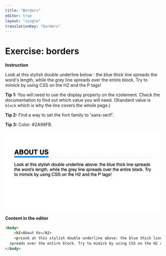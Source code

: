 ```yaml
---
title: "Borders"
editor: true
layout: "single"
translationKey: "borders"
---
```


# Exercise: borders

**Instruction**

Look at this stylish double underline below : the blue thick line spreads the word's length, while the grey line spreads over the entire block. Try to mimick by using CSS on the H2 and the P tags!

**Tip 1:** You will need to use the display property on the `h2`element. Check the documentation to find out which value you will need. (Standard value is `block` which is why the line covers the whole page.)

**Tip 2:** Find a way to set the font family to 'sans-serif'.

**Tip 3:** Color: #2A99FB.

![Double underline exercise](exercise-doubleUnderline.png)

**Content in the editor**

```html
<body>
    <h2>About Us</h2>
    <p>Look at this stylish double underline above: the blue thick line spreads the word's length, while the grey line
  spreads over the entire block. Try to mimick by using CSS on the H2 and the P tags!</p>
</body>
```